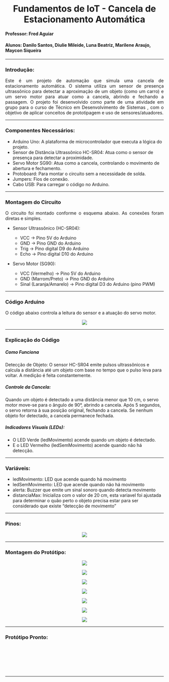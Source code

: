 <h1 align = center> Fundamentos de IoT - Cancela de Estacionamento Automática </h1>
<h4> Professor: Fred Aguiar </h4>
<h4> Alunos: Danilo Santos, Diulie Mileide, Luna Beatriz, Marilene Araujo, Maycon Siqueira </h4>

<hr>
<h3> Introdução: </h3>

<p align="justify">
	Este é um projeto de automação que simula uma cancela de estacionamento automática. O sistema utiliza um sensor de presença ultrassônico para detectar a aproximação de um objeto (como um carro) e um servo motor para atuar como a cancela, abrindo e fechando a passagem. O projeto foi desenvolvido como parte de uma atividade em grupo para o curso de Técnico em Desenvolvimento de Sistemas , com o objetivo de aplicar conceitos de prototipagem e uso de sensores/atuadores.
</p>

<hr>
<h3> Componentes Necessários: </h3>

- Arduino Uno: A plataforma de microcontrolador que executa a lógica do projeto.
- Sensor de Distância Ultrassônico HC-SR04: Atua como o sensor de presença para detectar a proximidade.
- Servo Motor SG90: Atua como a cancela, controlando o movimento de abertura e fechamento.
- Protoboard: Para montar o circuito sem a necessidade de solda.
- Jumpers: Fios de conexão.
- Cabo USB: Para carregar o código no Arduino.
  
<hr>
<h3> Montagem do Circuito </h3> 

<p align="justify"> 
	O circuito foi montado conforme o esquema abaixo. As conexões foram diretas e simples.

- Sensor Ultrassônico (HC-SR04):
   - VCC -> Pino 5V do Arduino
   - GND -> Pino GND do Arduino
   - Trig -> Pino digital D9 do Arduino
   - Echo -> Pino digital D10 do Arduino

- Servo Motor (SG90):
   - VCC (Vermelho) -> Pino 5V do Arduino
   - GND (Marrom/Preto) -> Pino GND do Arduino
   - Sinal (Laranja/Amarelo) -> Pino digital D3 do Arduino (pino PWM)
</p>

<hr>
<h3> Código Arduino </h3> 

<p align="justify">
	O código abaixo controla a leitura do sensor e a atuação do servo motor. 
</p>

<p align="center"> <img src="https://github.com/MARILENE-384076/Cancela-de-Estacionamento-Automatica/blob/main/Imagens%20Projeto/C%C3%B3digo.png" /> </p>

<hr>

<h3> Explicação do Código </h3> 

<p align="justify">
	<h5> Como Funciona </h5>

Detecção de Objeto: O sensor HC-SR04 emite pulsos ultrassônicos e calcula a distância até um objeto com base no tempo que o pulso leva para voltar. A medição é feita constantemente.

<h5> Controle da Cancela: </h5>
Quando um objeto é detectado a uma distância menor que 10 cm, o servo motor move-se para o ângulo de 90°, abrindo a cancela.
Após 5 segundos, o servo retorna à sua posição original, fechando a cancela.
Se nenhum objeto for detectado, a cancela permanece fechada.

<h5> Indicadores Visuais (LEDs): </h5>

- O LED Verde (ledMovimento) acende quando um objeto é detectado. <br>
- E o LED Vermelho (ledSemMovimento) acende quando não há detecção.

<hr>
<h3> Variáveis: </h3>

- ledMovimento: LED que acende quando há movimento <br>
- ledSemMovimento: LED que acende quando não há movimento <br>
- alerta: Buzzer que emite um sinal sonoro quando detecta movimento <br>
- distanciaMax: Inicializa com o valor de 20 cm, esta variavel foi ajustada para determinar o quão perto o objeto precisa estar para ser considerado que existe “detecção de movimento” <br>
</p>

<hr>
<h3> Pinos: </h3>

<p align="center"> <img src="https://github.com/MARILENE-384076/Cancela-de-Estacionamento-Automatica/blob/main/Imagens%20Projeto/Arduino.png" /> </p>

<hr>
<h3> Montagem do Protótipo: </h3>

<p align="center"> <img src="https://github.com/MARILENE-384076/Cancela-de-Estacionamento-Automatica/blob/main/Imagens%20Projeto/Montagem%201.jpg" /> </p>
<p align="center"> <img src="https://github.com/MARILENE-384076/Cancela-de-Estacionamento-Automatica/blob/main/Imagens%20Projeto/Montagem%202.jpg" /> </p>
<p align="center"> <img src="https://github.com/MARILENE-384076/Cancela-de-Estacionamento-Automatica/blob/main/Imagens%20Projeto/Montagem%203.jpg" /> </p>
<p align="center"> <img src="https://github.com/MARILENE-384076/Cancela-de-Estacionamento-Automatica/blob/main/Imagens%20Projeto/Montagem%204.jpg" /> </p>
<p align="center"> <img src="https://github.com/MARILENE-384076/Cancela-de-Estacionamento-Automatica/blob/main/Imagens%20Projeto/Montagem%205.jpg" /> </p>
<p align="center"> <img src="https://github.com/MARILENE-384076/Cancela-de-Estacionamento-Automatica/blob/main/Imagens%20Projeto/Montagem%206.jpg" /> </p>
<p align="center"> <img src="https://github.com/MARILENE-384076/Cancela-de-Estacionamento-Automatica/blob/main/Imagens%20Projeto/Montagem%207.jpg" /> </p>

<hr>
<h3> Protótipo Pronto: </h3>

<p align="center"> <img src="" /> </p>
<p align="center"> <img src="" /> </p>
<p align="center"> <img src="" /> </p>
<p align="center"> <img src="" /> </p>
<p align="center"> <img src="" /> </p>
<p align="center"> <img src="" /> </p>
<p align="center"> <img src="" /> </p>

<hr>
